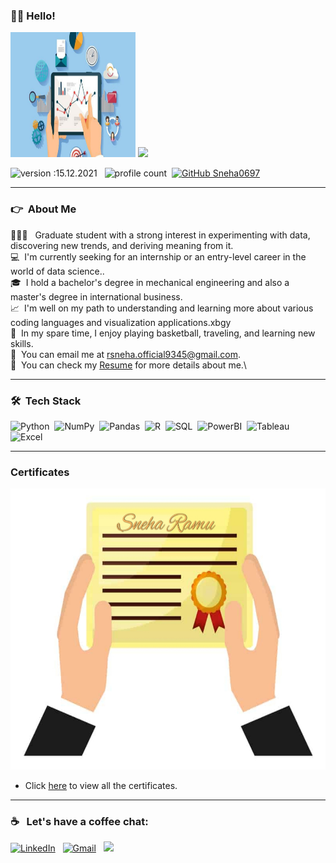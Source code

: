 ### 👋🏼 Hello! 

<img src="Images/Analyst.jpg?raw=true"
     width="200" 
     height="200"/> <img src="https://github-readme-stats.vercel.app/api?username=Sneha0697&&show_icons=true&title_color=008FCE&icon_color=008FCE&text_color=14efe4&bg_color=091f36">
  
 
 

![version :15.12.2021](https://img.shields.io/badge/version-15.12.2021-informational) &nbsp;
![profile count](https://komarev.com/ghpvc/?username=Sneha0697&color=red)&nbsp;
[![GitHub Sneha0697](https://img.shields.io/github/followers/Sneha0697?label=follow&style=social)](https://github.com/Sneha0697)&nbsp;


---

### :point_right: &nbsp;About Me

👩🏾‍💻 &nbsp; Graduate student with a strong interest in experimenting with data, discovering new trends, and deriving meaning from it. \
💻 &nbsp;I'm currently seeking for an internship or an entry-level career in the world of data science..\
🎓 &nbsp;I hold a bachelor's degree in mechanical engineering and also a master's degree in international business.\
:chart_with_upwards_trend: &nbsp;I'm well on my path to understanding and learning more about various coding languages and visualization applications.xbgy\
🏀 &nbsp;In my spare time, I enjoy playing basketball, traveling, and learning new skills.\
📧 &nbsp;You can email me at rsneha.official9345@gmail.com.\
📄 &nbsp;You can check my [Resume](https://github.com/Sneha0697/Sneha0697/blob/c197978c74e30e475e7127a76a876bf94f15f646/RESUME.pdf)  for more details about me.\


---
### 🛠 &nbsp;Tech Stack

![Python](https://img.shields.io/badge/Python-3776AB?style=plastic&logo=python&logoColor=white)&nbsp;
![NumPy](https://img.shields.io/badge/numpy%20-%23013243.svg?&style=plastic&logo=numpy&logoColor=white)&nbsp;
![Pandas](https://img.shields.io/badge/pandas%20-%23150458.svg?&style=plastic&logo=pandas&logoColor=white)&nbsp;
![R](https://img.shields.io/badge/R-276DC3?style=plastic&logo=r&logoColor=white)&nbsp;
![SQL](https://img.shields.io/badge/-SQL-4479A1?logo=mysql&logoColor=white&style=plastic)&nbsp;
![PowerBI](https://img.shields.io/badge/-PowerBI-F2C811?logo=power-bi&logoColor=white&style=plastic)&nbsp;
![Tableau](https://img.shields.io/badge/-Tableau-97627?logo=tableau&logoColor=white&style=plastic)&nbsp;
![Excel](https://img.shields.io/badge/Microsoft_Excel-217346?style=plastic&logo=microsoft-excel&logoColor=white)&nbsp;

---
### Certificates
<img src="Images/Certificate2.jpg?raw=true"
     width="600" 
     height="450"/></br>
- Click [here](https://github.com/Sneha0697/Certificates) to view all the certificates.

---
### :coffee: &nbsp; Let's have a coffee chat:

<a href="https://www.linkedin.com/in/sneharamu//"><img alt="LinkedIn" src="https://img.shields.io/badge/linkedin%20-%230077B5.svg?&style=flat&logo=linkedin&logoColor=white"/></a> &nbsp;
<a href="mailto:rsneha.official9345@gmail.com"><img alt="Gmail" src="https://img.shields.io/badge/Mail-D14836?style=flat&logo=gmail&logoColor=white" /></a> &nbsp;
<a href="https://www.instagram.com/sneha_ramu/"><img src="https://img.shields.io/badge/-@Sneha_-E4405F?style=flat&logo=Instagram&logoColor=white"/></a> &nbsp;
